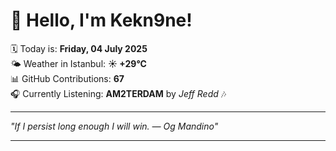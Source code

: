 # 👋 Hello, I'm Kekn9ne!

🗓️ Today is: **Friday, 04 July 2025**  
🌤️ Weather in Istanbul: **☀️   +29°C**  
📊 GitHub Contributions: **67**  
🎧 Currently Listening: **AM2TERDAM** by *Jeff Redd* 🎶

---

_"If I persist long enough I will win. — *Og Mandino*"_

---
